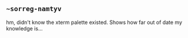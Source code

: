 ## `~sorreg-namtyv`
hm, didn't know the xterm palette existed.  Shows how far out of date my knowledge is...